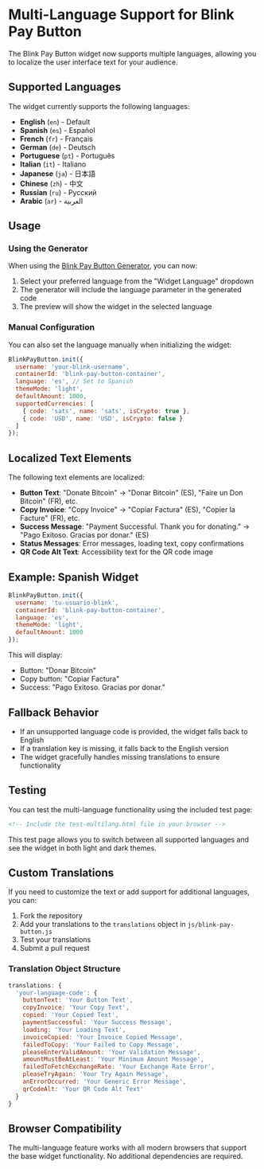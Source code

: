 # Multi-Language Support for Blink Pay Button

The Blink Pay Button widget now supports multiple languages, allowing you to localize the user interface text for your audience.

## Supported Languages

The widget currently supports the following languages:

- **English** (`en`) - Default
- **Spanish** (`es`) - Español
- **French** (`fr`) - Français
- **German** (`de`) - Deutsch
- **Portuguese** (`pt`) - Português
- **Italian** (`it`) - Italiano
- **Japanese** (`ja`) - 日本語
- **Chinese** (`zh`) - 中文
- **Russian** (`ru`) - Русский
- **Arabic** (`ar`) - العربية

## Usage

### Using the Generator

When using the [Blink Pay Button Generator](https://widget.twentyone.ist/), you can now:

1. Select your preferred language from the "Widget Language" dropdown
2. The generator will include the language parameter in the generated code
3. The preview will show the widget in the selected language

### Manual Configuration

You can also set the language manually when initializing the widget:

```javascript
BlinkPayButton.init({
  username: 'your-blink-username',
  containerId: 'blink-pay-button-container',
  language: 'es', // Set to Spanish
  themeMode: 'light',
  defaultAmount: 1000,
  supportedCurrencies: [
    { code: 'sats', name: 'sats', isCrypto: true },
    { code: 'USD', name: 'USD', isCrypto: false }
  ]
});
```

## Localized Text Elements

The following text elements are localized:

- **Button Text**: "Donate Bitcoin" → "Donar Bitcoin" (ES), "Faire un Don Bitcoin" (FR), etc.
- **Copy Invoice**: "Copy Invoice" → "Copiar Factura" (ES), "Copier la Facture" (FR), etc.
- **Success Message**: "Payment Successful. Thank you for donating." → "Pago Exitoso. Gracias por donar." (ES)
- **Status Messages**: Error messages, loading text, copy confirmations
- **QR Code Alt Text**: Accessibility text for the QR code image

## Example: Spanish Widget

```javascript
BlinkPayButton.init({
  username: 'tu-usuario-blink',
  containerId: 'blink-pay-button-container',
  language: 'es',
  themeMode: 'light',
  defaultAmount: 1000
});
```

This will display:
- Button: "Donar Bitcoin"
- Copy button: "Copiar Factura"
- Success: "Pago Exitoso. Gracias por donar."

## Fallback Behavior

- If an unsupported language code is provided, the widget falls back to English
- If a translation key is missing, it falls back to the English version
- The widget gracefully handles missing translations to ensure functionality

## Testing

You can test the multi-language functionality using the included test page:

```html
<!-- Include the test-multilang.html file in your browser -->
```

This test page allows you to switch between all supported languages and see the widget in both light and dark themes.

## Custom Translations

If you need to customize the text or add support for additional languages, you can:

1. Fork the repository
2. Add your translations to the `translations` object in `js/blink-pay-button.js`
3. Test your translations
4. Submit a pull request

### Translation Object Structure

```javascript
translations: {
  'your-language-code': {
    buttonText: 'Your Button Text',
    copyInvoice: 'Your Copy Text',
    copied: 'Your Copied Text',
    paymentSuccessful: 'Your Success Message',
    loading: 'Your Loading Text',
    invoiceCopied: 'Your Invoice Copied Message',
    failedToCopy: 'Your Failed to Copy Message',
    pleaseEnterValidAmount: 'Your Validation Message',
    amountMustBeAtLeast: 'Your Minimum Amount Message',
    failedToFetchExchangeRate: 'Your Exchange Rate Error',
    pleaseTryAgain: 'Your Try Again Message',
    anErrorOccurred: 'Your Generic Error Message',
    qrCodeAlt: 'Your QR Code Alt Text'
  }
}
```

## Browser Compatibility

The multi-language feature works with all modern browsers that support the base widget functionality. No additional dependencies are required. 